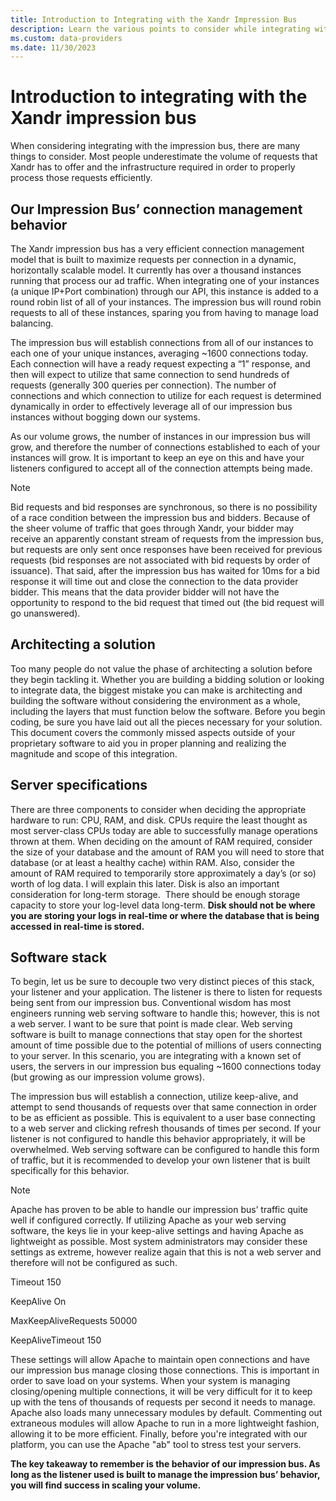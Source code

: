 ```yaml
---
title: Introduction to Integrating with the Xandr Impression Bus
description: Learn the various points to consider while integrating with the Xandr impression bus. 
ms.custom: data-providers
ms.date: 11/30/2023
---
```



# Introduction to integrating with the Xandr impression bus

When considering integrating with the impression bus, there are many
things to consider. Most people underestimate the volume of requests
that Xandr has to offer and the infrastructure
required in order to properly process those requests efficiently.

## Our Impression Bus’ connection management behavior

The Xandr impression bus has a very efficient
connection management model that is built to maximize requests per
connection in a dynamic, horizontally scalable model. It currently has
over a thousand instances running that process our ad traffic. When
integrating one of your instances (a unique IP+Port combination) through
our API, this instance is added to a round robin list of all of your
instances. The impression bus will round robin requests to all of these
instances, sparing you from having to manage load balancing.

The impression bus will establish connections from all of our instances
to each one of your unique instances, averaging ~1600 connections today.
Each connection will have a ready request expecting a “1” response, and
then will expect to utilize that same connection to send hundreds of
requests (generally 300 queries per connection). The number of
connections and which connection to utilize for each request is
determined dynamically in order to effectively leverage all of our
impression bus instances without bogging down our systems.

As our volume grows, the number of instances in our impression bus will
grow, and therefore the number of connections established to each of
your instances will grow. It is important to keep an eye on this and
have your listeners configured to accept all of the connection attempts
being made.

> [!NOTE]
> Bid requests and bid responses are synchronous, so there is no possibility of a race condition between the impression bus and bidders. Because of the sheer volume of traffic that goes through Xandr, your bidder may receive an apparently constant stream of requests from the impression bus, but requests are only sent once responses have been received for previous requests (bid responses are not associated with bid requests by order of issuance). That said, after the impression bus has waited for 10ms for a bid response it will time out and close the connection to the data provider bidder. This means that the data provider bidder will not have the opportunity to respond to the bid request that timed out (the bid request will go unanswered).

## Architecting a solution

Too many people do not value the phase of architecting a solution before
they begin tackling it. Whether you are building a bidding solution or
looking to integrate data, the biggest mistake you can make is
architecting and building the software without considering the
environment as a whole, including the layers that must function below
the software. Before you begin coding, be sure you have laid out all the
pieces necessary for your solution. This document covers the commonly
missed aspects outside of your proprietary software to aid you in proper
planning and realizing the magnitude and scope of this integration.

## Server specifications

There are three components to consider when deciding the appropriate
hardware to run: CPU, RAM, and disk. CPUs require the least thought as
most server-class CPUs today are able to successfully manage operations
thrown at them. When deciding on the amount of RAM required, consider
the size of your database and the amount of RAM you will need to store
that database (or at least a healthy cache) within RAM. Also, consider
the amount of RAM required to temporarily store approximately a day’s
(or so) worth of log data. I will explain this later. Disk is also an
important consideration for long-term storage.  There should be enough
storage capacity to store your log-level data long-term. **Disk should
not be where you are storing your logs in real-time or where the
database that is being accessed in real-time is stored.**

## Software stack

To begin, let us be sure to decouple two very distinct pieces of this
stack, your listener and your application. The listener is there to
listen for requests being sent from our impression bus. Conventional
wisdom has most engineers running web serving software to handle this;
however, this is not a web server. I want to be sure that point is made
clear. Web serving software is built to manage connections that stay
open for the shortest amount of time possible due to the potential of
millions of users connecting to your server. In this scenario, you are
integrating with a known set of users, the servers in our impression bus
equaling ~1600 connections today (but growing as our impression volume
grows).

The impression bus will establish a connection, utilize keep-alive, and
attempt to send thousands of requests over that same connection in order
to be as efficient as possible. This is equivalent to a user base
connecting to a web server and clicking refresh thousands of times per
second. If your listener is not configured to handle this behavior
appropriately, it will be overwhelmed. Web serving software can be
configured to handle this form of traffic, but it is recommended to
develop your own listener that is built specifically for this behavior.

> [!NOTE]
> Apache has proven to be able to handle our impression bus’ traffic quite well if configured correctly. If utilizing Apache as your web serving software, the keys lie in your keep-alive settings and having Apache as lightweight as possible. Most system administrators may consider these settings as extreme, however realize again that this is not a web server and therefore will not be configured as such.
>
> Timeout 150
> 
> KeepAlive On
>
> MaxKeepAliveRequests 50000
>
> KeepAliveTimeout 150
>
> These settings will allow Apache to maintain open connections and have our impression bus manage closing those connections. This is important in order to save load on your systems. When your system is managing closing/opening multiple connections, it will be very difficult for it to keep up with the tens of thousands of requests per second it needs to manage. Apache also loads many unnecessary modules by default. Commenting out extraneous modules will allow Apache to run in a more lightweight fashion, allowing it to be more efficient. Finally, before you're integrated with our platform, you can use the Apache "ab" tool to stress test your servers.

**The key takeaway to remember is the behavior of our impression bus. As
long as the listener used is built to manage the impression bus’
behavior, you will find success in scaling your volume.**






